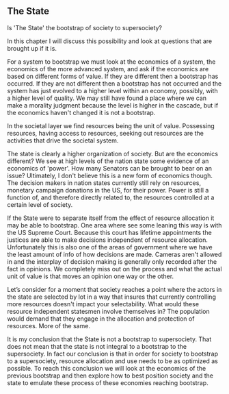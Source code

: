 
## The State

Is 'The State' the bootstrap of society to supersociety?

In this chapter I will discuss this possibility and look at questions that are brought up if it is.

For a system to bootstrap we must look at the economics of a system, the economics of the more advanced system, and ask if the economics are based on different forms of value. If they are different then a bootstrap has occurred. If they are not different then a bootstrap has not occurred and the system has just evolved to a higher level within an economy, possibly, with a higher level of quality. We may still have found a place where we can make a morality judgment because the level is higher in the cascade, but if the economics haven't changed it is not a bootstrap.

In the societal layer we find resources being the unit of value. Possessing resources, having access to resources, seeking out resources are the activities that drive the societal system.

The state is clearly a higher organization of society. But are the economics different? We see at high levels of the nation state some evidence of an economics of 'power'. How many Senators can be brought to bear on an issue? Ultimately, I don't believe this is a new form of economics though. The decision makers in nation states currently still rely on resources, monetary campaign donations in the US, for their power. Power is still a function of, and therefore directly related to, the resources controlled at a certain level of society.

If the State were to separate itself from the effect of resource allocation it may be able to bootstrap. One area where see some leaning this way is with the US Supreme Court. Because this court has lifetime appointments the justices are able to make decisions independent of resource allocation. Unfortunately this is also one of the areas of government where we have the least amount of info of how decisions are made. Cameras aren't allowed in and the interplay of decision making is generally only recorded after the fact in opinions. We completely miss out on the process and what the actual unit of value is that moves an opinion one way or the other.

Let’s consider for a moment that society reaches a point where the actors in the state are selected by lot in a way that insures that currently controlling more resources doesn't impact your selectability. What would these resource independent statesmen involve themselves in? The population would demand that they engage in the allocation and protection of resources. More of the same.

It is my conclusion that the State is not a bootstrap to supersociety. That does not mean that the state is not integral to a bootstrap to the supersociety. In fact our conclusion is that in order for society to bootstrap to a supersociety, resource allocation and use needs to be as optimized as possible. To reach this conclusion we will look at the economics of the previous bootstrap and then explore how to best position society and the state to emulate these process of these economies reaching bootstrap.

